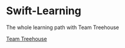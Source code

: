# Swift-Learning

The whole learning path with Team Treehouse

<a href = "https://www.teamtreehouse.com">Team Treehouse</a>
